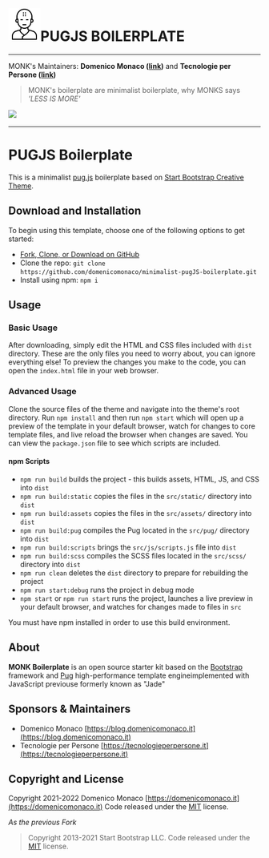 <img align="left" src="https://github.com/domenicomonaco/minimalist-pugJS-boilerplate/blob/master/src/assets/img/logo.png?raw=true" width="64" />


# PUGJS BOILERPLATE 
---
MONK's Maintainers: **Domenico Monaco ([link](https://blog.domenicomonaco.it))** and **Tecnologie per Persone ([link](https://tecnologieperpersone.it))**

> MONK's boilerplate are minimalist boilerplate, why MONKS says *'LESS IS MORE'*

<img src="https://github.com/domenicomonaco/minimalist-pugJS-boilerplate/blob/master/src/assets/img/tecnologie-per-persone-logo?raw=true" width="64" />

----

# PUGJS Boilerplate
This is a minimalist [pug.js](https://github.com/pugjs/pug) boilerplate based on [Start Bootstrap Creative Theme](https://github.com/StartBootstrap/startbootstrap-creative).

## Download and Installation

To begin using this template, choose one of the following options to get started:

- [Fork, Clone, or Download on GitHub](https://github.com/domenicomonaco/minimalist-pugjs-boilerplate)
- Clone the repo: `git clone https://github.com/domenicomonaco/minimalist-pugJS-boilerplate.git`
- Install using npm: `npm i`

## Usage

### Basic Usage

After downloading, simply edit the HTML and CSS files included with `dist` directory. These are the only files you need to worry about, you can ignore everything else! To preview the changes you make to the code, you can open the `index.html` file in your web browser.

### Advanced Usage

Clone the source files of the theme and navigate into the theme's root directory. Run `npm install` and then run `npm start` which will open up a preview of the template in your default browser, watch for changes to core template files, and live reload the browser when changes are saved. You can view the `package.json` file to see which scripts are included.

#### npm Scripts

- `npm run build` builds the project - this builds assets, HTML, JS, and CSS into `dist`
- `npm run build:static` copies the files in the `src/static/` directory into `dist`
- `npm run build:assets` copies the files in the `src/assets/` directory into `dist`
- `npm run build:pug` compiles the Pug located in the `src/pug/` directory into `dist`
- `npm run build:scripts` brings the `src/js/scripts.js` file into `dist`
- `npm run build:scss` compiles the SCSS files located in the `src/scss/` directory into `dist`
- `npm run clean` deletes the `dist` directory to prepare for rebuilding the project
- `npm run start:debug` runs the project in debug mode
- `npm start` or `npm run start` runs the project, launches a live preview in your default browser, and watches for changes made to files in `src`

You must have npm installed in order to use this build environment.


## About

**MONK Boilerplate** is an open source starter kit based on the [Bootstrap](https://getbootstrap.com/) framework and [Pug](https://github.com/pugjs/pug) high-performance template engineimplemented with JavaScript previouse formerly known as "Jade"

## Sponsors & Maintainers

* Domenico Monaco [https://blog.domenicomonaco.it](https://blog.domenicomonaco.it)
* Tecnologie per Persone [https://tecnologieperpersone.it](https://tecnologieperpersone.it)


## Copyright and License

Copyright 2021-2022 Domenico Monaco [https://domenicomonaco.it](https://domenicomonaco.it) Code released under the [MIT](https://github.com/domenicomonaco/minimalist-pugJS-boilerplate/blob/master/LICENSE) license.

*As the previous Fork*

> Copyright 2013-2021 Start Bootstrap LLC. Code released under the [MIT](https://github.com/StartBootstrap/startbootstrap-creative/blob/master/LICENSE) license.
